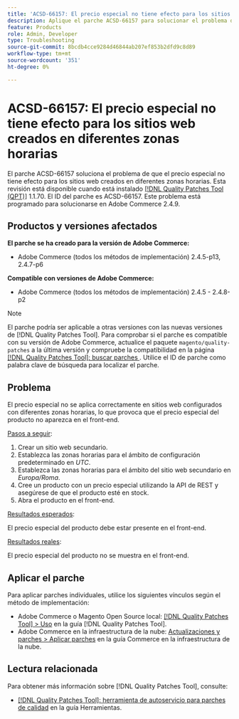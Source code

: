 ```yaml
---
title: 'ACSD-66157: El precio especial no tiene efecto para los sitios web creados en diferentes zonas horarias'
description: Aplique el parche ACSD-66157 para solucionar el problema de Adobe Commerce en el que el precio especial no tiene efecto para los sitios web creados en diferentes zonas horarias.
feature: Products
role: Admin, Developer
type: Troubleshooting
source-git-commit: 8bcdb4cce9284d46844ab207ef853b2dfd9c8d89
workflow-type: tm+mt
source-wordcount: '351'
ht-degree: 0%

---
```



# ACSD-66157: El precio especial no tiene efecto para los sitios web creados en diferentes zonas horarias

El parche ACSD-66157 soluciona el problema de que el precio especial no tiene efecto para los sitios web creados en diferentes zonas horarias. Esta revisión está disponible cuando está instalado [[!DNL Quality Patches Tool (QPT)]](/help/tools/quality-patches-tool/quality-patches-tool-to-self-serve-quality-patches.md) 1.1.70. El ID del parche es ACSD-66157. Este problema está programado para solucionarse en Adobe Commerce 2.4.9.

## Productos y versiones afectados

**El parche se ha creado para la versión de Adobe Commerce:**

* Adobe Commerce (todos los métodos de implementación) 2.4.5-p13, 2.4.7-p6

**Compatible con versiones de Adobe Commerce:**

* Adobe Commerce (todos los métodos de implementación) 2.4.5 - 2.4.8-p2

>[!NOTE]
>
>El parche podría ser aplicable a otras versiones con las nuevas versiones de [!DNL Quality Patches Tool]. Para comprobar si el parche es compatible con su versión de Adobe Commerce, actualice el paquete `magento/quality-patches` a la última versión y compruebe la compatibilidad en la página [[!DNL Quality Patches Tool]: buscar parches ](https://experienceleague.adobe.com/tools/commerce-quality-patches/index.html). Utilice el ID de parche como palabra clave de búsqueda para localizar el parche.

## Problema

El precio especial no se aplica correctamente en sitios web configurados con diferentes zonas horarias, lo que provoca que el precio especial del producto no aparezca en el front-end.

<u>Pasos a seguir</u>:

1. Crear un sitio web secundario.
1. Establezca las zonas horarias para el ámbito de configuración predeterminado en *UTC*.
1. Establezca las zonas horarias para el ámbito del sitio web secundario en *Europa/Roma*.
1. Cree un producto con un precio especial utilizando la API de REST y asegúrese de que el producto esté en stock.
1. Abra el producto en el front-end.

<u>Resultados esperados</u>:

El precio especial del producto debe estar presente en el front-end.

<u>Resultados reales</u>:

El precio especial del producto no se muestra en el front-end.

## Aplicar el parche

Para aplicar parches individuales, utilice los siguientes vínculos según el método de implementación:

* Adobe Commerce o Magento Open Source local: [[!DNL Quality Patches Tool] > Uso](/help/tools/quality-patches-tool/usage.md) en la guía [!DNL Quality Patches Tool].
* Adobe Commerce en la infraestructura de la nube: [Actualizaciones y parches > Aplicar parches](https://experienceleague.adobe.com/docs/commerce-cloud-service/user-guide/develop/upgrade/apply-patches.html) en la guía Commerce en la infraestructura de la nube.

## Lectura relacionada

Para obtener más información sobre [!DNL Quality Patches Tool], consulte:

* [[!DNL Quality Patches Tool]: herramienta de autoservicio para parches de calidad](/help/tools/quality-patches-tool/quality-patches-tool-to-self-serve-quality-patches.md) en la guía Herramientas.
